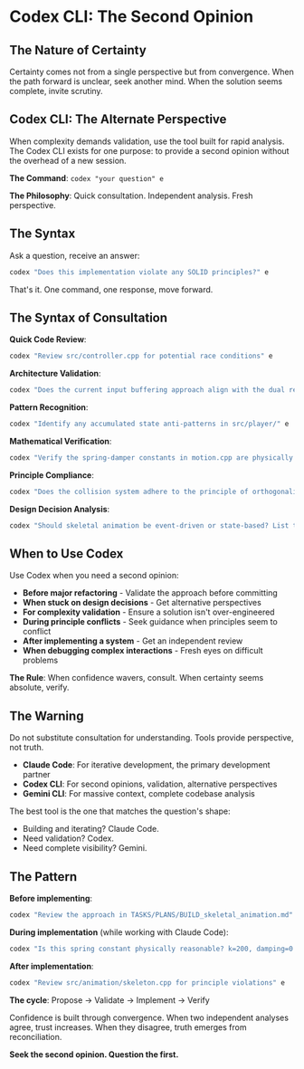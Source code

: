 # Codex CLI: The Second Opinion

## The Nature of Certainty

Certainty comes not from a single perspective but from convergence. When the path forward is unclear, seek another mind. When the solution seems complete, invite scrutiny.

## Codex CLI: The Alternate Perspective

When complexity demands validation, use the tool built for rapid analysis. The Codex CLI exists for one purpose: to provide a second opinion without the overhead of a new session.

**The Command**: `codex "your question" e`

**The Philosophy**: Quick consultation. Independent analysis. Fresh perspective.

## The Syntax

Ask a question, receive an answer:

```bash
codex "Does this implementation violate any SOLID principles?" e
```

That's it. One command, one response, move forward.

## The Syntax of Consultation

**Quick Code Review**:
```bash
codex "Review src/controller.cpp for potential race conditions" e
```

**Architecture Validation**:
```bash
codex "Does the current input buffering approach align with the dual reference pattern?" e
```

**Pattern Recognition**:
```bash
codex "Identify any accumulated state anti-patterns in src/player/" e
```

**Mathematical Verification**:
```bash
codex "Verify the spring-damper constants in motion.cpp are physically correct" e
```

**Principle Compliance**:
```bash
codex "Does the collision system adhere to the principle of orthogonality?" e
```

**Design Decision Analysis**:
```bash
codex "Should skeletal animation be event-driven or state-based? List trade-offs." e
```

## When to Use Codex

Use Codex when you need a second opinion:

- **Before major refactoring** - Validate the approach before committing
- **When stuck on design decisions** - Get alternative perspectives
- **For complexity validation** - Ensure a solution isn't over-engineered
- **During principle conflicts** - Seek guidance when principles seem to conflict
- **After implementing a system** - Get an independent review
- **When debugging complex interactions** - Fresh eyes on difficult problems

**The Rule**: When confidence wavers, consult. When certainty seems absolute, verify.

## The Warning

Do not substitute consultation for understanding. Tools provide perspective, not truth.

- **Claude Code**: For iterative development, the primary development partner
- **Codex CLI**: For second opinions, validation, alternative perspectives
- **Gemini CLI**: For massive context, complete codebase analysis

The best tool is the one that matches the question's shape:
- Building and iterating? Claude Code.
- Need validation? Codex.
- Need complete visibility? Gemini.

## The Pattern

**Before implementing**:
```bash
codex "Review the approach in TASKS/PLANS/BUILD_skeletal_animation.md" e
```

**During implementation** (while working with Claude Code):
```bash
codex "Is this spring constant physically reasonable? k=200, damping=0.7" e
```

**After implementation**:
```bash
codex "Review src/animation/skeleton.cpp for principle violations" e
```

**The cycle**: Propose → Validate → Implement → Verify

Confidence is built through convergence. When two independent analyses agree, trust increases. When they disagree, truth emerges from reconciliation.

**Seek the second opinion. Question the first.**
